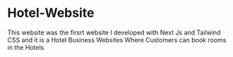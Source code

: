 # Hotel-Website
This website was the firsrt website I developed with  Next Js and Tailwind CSS and it is a Hotel Business Websites Where Customers can book rooms in the Hotels

